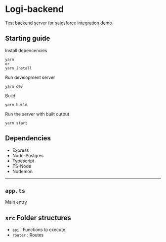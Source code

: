 # Logi-backend

Test backend server for salesforce integration demo

## Starting guide

Install depencencies

```console
yarn
or
yarn install
```

Run development server

```console
yarn dev
```

Build

```console
yarn build
```

Run the server with built output

```console
yarn start
```

## Dependencies

- Express
- Node-Postgres
- Typescript
- TS-Node
- Nodemon

---

## `app.ts`

Main entry

## `src` Folder structures

- `api` : Functions to execute
- `router` : Routes
